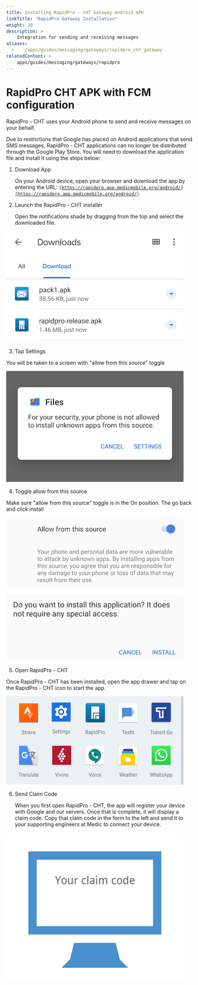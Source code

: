 ```yaml
---
title: Installing RapidPro - CHT Gateway Android APK
linkTitle: "RapidPro Gateway Installation"
weight: 20
description: >
    Integration for sending and receiving messages
aliases:
  -    /apps/guides/messaging/gateways/rapidpro_cht_gateway
relatedContent: >
    apps/guides/messaging/gateways/rapidpro
---
```

# RapidPro CHT APK with FCM configuration

RapidPro - CHT uses your Android phone to send and receive messages on your behalf.

Due to restrictions that Google has placed on Android applications that send SMS messages, RapidPro - CHT applications can no longer be distributed through the Google Play Store. You will need to download the application file and install it using the steps below:



1. Download App

    On your Android device, open your browser and download the app by entering the URL: <code>[https://rapidpro.app.medicmobile.org/android/](https://rapidpro.app.medicmobile.org/android/)</code>



2. Launch the RapidPro - CHT installer

    Open the notifications shade by dragging from the top and select the downloaded file.


![download](rapidpro/apk_download.png "image_tooltip")


3. Tap Settings

You will be taken to a screen with "allow from this source" toggle


    

![settings](rapidpro/apk_download_settings.png "image_tooltip")




4. Toggle allow from this source

Make sure "allow from this source" toggle is in the On position. The go back and click install


![Toggle allow from this source](rapidpro/apk_download_allow_install.png "image_tooltip")


![Confirm Toggle allow from this source](rapidpro/apk_download_confirm_install.png "image_tooltip")




5. Open RapidPro - CHT

Once RapidPro - CHT has been installed, open the app drawer and tap on the  RapidPro - CHT icon to start the app.


![Open RapidPro - CHT](rapidpro/apk_download_start_app.png "image_tooltip")




6. Send Claim Code

    When you first open RapidPro - CHT, the app will register your device with Google and our servers. Once that is complete, it will display a claim code. Copy that claim code in the form to the left and send it to your supporting engineers at Medic to connect your device.


![Copy and Send Claim Code](rapidpro/apk_download_copy_claim.png "image_tooltip")

